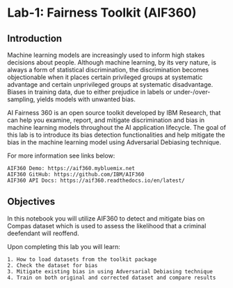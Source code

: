 # Lab-1: Fairness Toolkit (AIF360)

## Introduction

Machine learning models are increasingly used to inform high stakes decisions about people. Although machine learning, by its very nature, is always a form of statistical discrimination, the discrimination becomes objectionable when it places certain privileged groups at systematic advantage and certain unprivileged groups at systematic disadvantage. Biases in training data, due to either prejudice in labels or under-/over-sampling, yields models with unwanted bias.

AI Fairness 360 is an open source toolkit developed by IBM Research, that can help you examine, report, and mitigate discrimination and bias in machine learning models throughout the AI application lifecycle. The goal of this lab is to introduce its bias detection functionalities and help mitigate the bias in the machine learning model using Adversarial Debiasing technique.

For more information see links below:

    AIF360 Demo: https://aif360.mybluemix.net
    AIF360 GitHub: https://github.com/IBM/AIF360
    AIF360 API Docs: https://aif360.readthedocs.io/en/latest/
    
## Objectives

In this notebook you will utilize AIF360 to detect and mitigate bias on Compas dataset which is used to assess the likelihood that a criminal deefendant will reoffend.

Upon completing this lab you will learn:

    1. How to load datasets from the toolkit package
    2. Check the dataset for bias
    3. Mitigate existing bias in using Adversarial Debiasing technique
    4. Train on both original and corrected dataset and compare results






